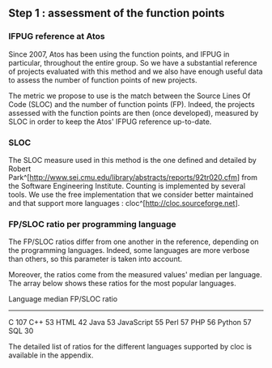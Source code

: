## Step 1 : assessment of the function points

### IFPUG reference at Atos

Since 2007, Atos has been using the function points, and IFPUG in particular, throughout the entire group. So we have a substantial reference of projects evaluated with this method and we also have enough useful data to assess the number of function points of new projects.

The metric we propose to use is the match between the Source Lines Of Code (SLOC) and the number of function points (FP). Indeed, the projects assessed with the function points are then (once developed), measured by SLOC in order to keep the Atos' IFPUG reference up-to-date.

### SLOC

The SLOC measure used in this method is the one defined and detailed by Robert Park^[<http://www.sei.cmu.edu/library/abstracts/reports/92tr020.cfm>] from the Software Engineering Institute. Counting is implemented by several tools. We use the free implementation that we consider better maintained and that support more languages : cloc^[<http://cloc.sourceforge.net>].

### FP/SLOC ratio per programming language

The FP/SLOC ratios differ from one another in the reference, depending on the programming languages. Indeed, some languages are more verbose than others, so this parameter is taken into account.

Moreover, the ratios come from the measured values' median per language. The array below shows these ratios for the most popular languages.

 Language      median FP/SLOC ratio
----------    ------------------------
  C              107
  C++            53
  HTML           42
  Java           53
  JavaScript     55
  Perl           57
  PHP            56
  Python         57
  SQL            30

The detailed list of ratios for the different languages supported by cloc is available in the appendix.
